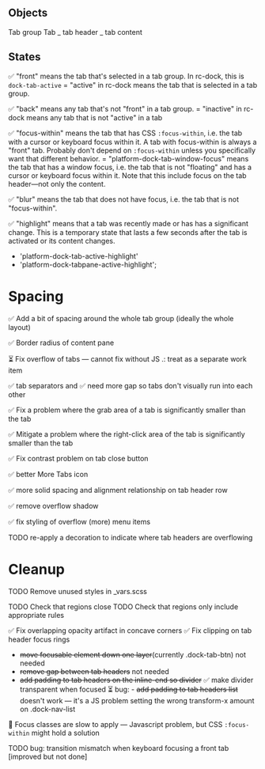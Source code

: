 ## Objects

Tab group
Tab
_ tab header
_ tab content

## States

✅ "front"
means the tab that's selected in a tab group. In rc-dock, this is `dock-tab-active`
= "active" in rc-dock means the tab that is selected in a tab group.

✅ "back"
means any tab that's not "front" in a tab group.
= "inactive" in rc-dock means any tab that is not "active" in a tab

✅ "focus-within" means the tab that has CSS `:focus-within`, i.e. the tab with a cursor or keyboard focus within it. A tab with focus-within is always a "front" tab. Probably don't depend on `:focus-within` unless you specifically want that different behavior.
= "platform-dock-tab-window-focus" means the tab that has a window focus, i.e. the tab that is not "floating" and has a cursor or keyboard focus within it. Note that this include focus on the tab header—not only the content.

✅ "blur" means the tab that does not have focus, i.e. the tab that is not "focus-within".

✅ "highlight" means that a tab was recently made or has has a significant change. This is a temporary state that lasts a few seconds after the tab is activated or its content changes.

- 'platform-dock-tab-active-highlight'
- 'platform-dock-tabpane-active-highlight';

# Spacing

✅ Add a bit of spacing around the whole tab group (ideally the whole layout)

✅ Border radius of content pane

⏳ Fix overflow of tabs — cannot fix without JS .: treat as a separate work item

✅ tab separators and ✅ need more gap so tabs don't visually run into each other

✅ Fix a problem where the grab area of a tab is significantly smaller than the tab

✅ Mitigate a problem where the right-click area of the tab is significantly smaller than the tab

✅ Fix contrast problem on tab close button

✅ better More Tabs icon

✅ more solid spacing and alignment relationship on tab header row

✅ remove overflow shadow

✅ fix styling of overflow (more) menu items

TODO re-apply a decoration to indicate where tab headers are overflowing

# Cleanup

TODO Remove unused styles in \_vars.scss

TODO Check that regions close
TODO Check that regions only include appropriate rules

✅ Fix overlapping opacity artifact in concave corners
✅ Fix clipping on tab header focus rings

- ~~move focusable element down one layer~~(currently .dock-tab-btn) not needed
- ~~remove gap between tab headers~~ not needed
- ~~add padding to tab headers on the inline-end so divider~~ ✅ make divider transparent when focused
  ⏳ bug: - ~~add padding to tab headers list~~ doesn't work — it's a JS problem setting the wrong transform-x amount on .dock-nav-list

🚫 Focus classes are slow to apply — Javascript problem, but CSS `:focus-within` might hold a solution

TODO bug: transition mismatch when keyboard focusing a front tab [improved but not done]
